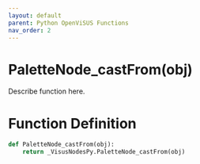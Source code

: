 ```yaml
---
layout: default
parent: Python OpenViSUS Functions
nav_order: 2
---
```


# PaletteNode_castFrom(obj)

Describe function here.

# Function Definition

```python
def PaletteNode_castFrom(obj):
    return _VisusNodesPy.PaletteNode_castFrom(obj)

```